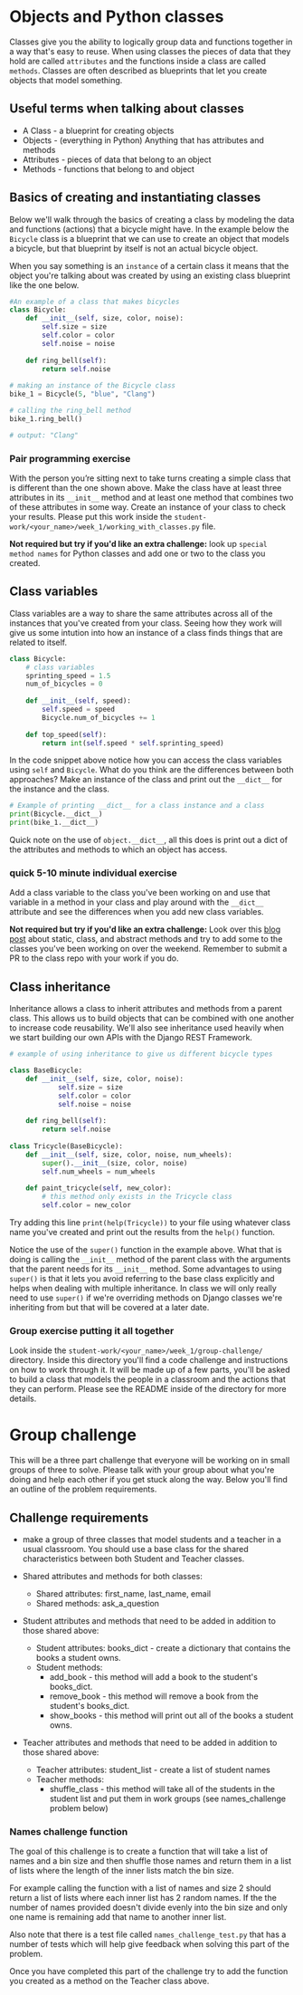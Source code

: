 # Objects and Python classes

Classes give you the ability to logically group data and functions together in a way that's easy to reuse. When using classes the pieces of data that they hold are called `attributes` and the functions inside a class are called `methods`. Classes are often described as blueprints that let you create objects that model something. 

## Useful terms when talking about classes
* A Class - a blueprint for creating objects
* Objects - (everything in Python) Anything that has attributes and methods
* Attributes - pieces of data that belong to an object
* Methods - functions that belong to and object

## Basics of creating and instantiating classes
Below we'll walk through the basics of creating a class by modeling the data and functions (actions) that a bicycle might have. In the example below the `Bicycle` class is a blueprint that we can use to create an object that models a bicycle, but that blueprint by itself is not an actual bicycle object.  

When you say something is an `instance` of a certain class it means that the object you're talking about was created by using an existing class blueprint like the one below.

```Python
#An example of a class that makes bicycles
class Bicycle:
    def __init__(self, size, color, noise):
        self.size = size
        self.color = color
        self.noise = noise
        
    def ring_bell(self):
        return self.noise
        
# making an instance of the Bicycle class
bike_1 = Bicycle(5, "blue", "Clang")

# calling the ring_bell method
bike_1.ring_bell() 

# output: "Clang"
```

### Pair programming exercise
With the person you’re sitting next to take turns creating a simple class that is different than the one shown above. Make the class have at least three attributes in its `__init__` method and at least one method that combines two of these attributes in some way. Create an instance of your class to check your results. Please put this work inside the `student-work/<your_name>/week_1/working_with_classes.py` file. 

__Not required but try if you'd like an extra challenge:__ look up `special method names` for Python classes and add one or two to the class you created.  

## Class variables 
Class variables are a way to share the same attributes across all of the instances that you've created from your class. Seeing how they work will give us some intution into how an instance of a class finds things that are related to itself. 

```Python 
class Bicycle:
    # class variables
    sprinting_speed = 1.5
    num_of_bicycles = 0
    
    def __init__(self, speed):
        self.speed = speed
        Bicycle.num_of_bicycles += 1
        
    def top_speed(self):
        return int(self.speed * self.sprinting_speed)
```

In the code snippet above notice how you can access the class variables using `self` and `Bicycle`. What do you think are the differences between both approaches? Make an instance of the class and print out the `__dict__` for the instance and the class. 

```Python
# Example of printing __dict__ for a class instance and a class
print(Bicycle.__dict__)
print(bike_1.__dict__)
```
Quick note on the use of `object.__dict__`, all this does is print out a dict of the attributes and methods to which an object has access.  

### quick 5-10 minute individual exercise
Add a class variable to the class you've been working on and use that variable in a method in your class and play around with the `__dict__` attribute and see the differences when you add new class variables. 

__Not required but try if you'd like an extra challenge:__ Look over this [blog post](https://julien.danjou.info/blog/2013/guide-python-static-class-abstract-methods) about static, class, and abstract methods and try to add some to the classes you've been working on over the weekend. Remember to submit a PR to the class repo with your work if you do.

## Class inheritance
Inheritance allows a class to inherit attributes and methods from a parent class. This allows us to build objects that can be combined with one another to increase code reusability. We'll also see inheritance used heavily when we start building our own APIs with the Django REST Framework. 

```Python 
# example of using inheritance to give us different bicycle types

class BaseBicycle:
    def __init__(self, size, color, noise):
            self.size = size
            self.color = color
            self.noise = noise
            
    def ring_bell(self):
        return self.noise
        
class Tricycle(BaseBicycle):
    def __init__(self, size, color, noise, num_wheels):
        super().__init__(size, color, noise)
        self.num_wheels = num_wheels
        
    def paint_tricycle(self, new_color):
        # this method only exists in the Tricycle class
        self.color = new_color  
```
Try adding this line `print(help(Tricycle))` to your file using whatever class name you've created and print out the results from the `help()` function. 

Notice the use of the `super()` function in the example above. What that is doing is calling the `__init__` method of the parent class with the arguments that the parent needs for its `__init__` method. Some advantages to using `super()` is that it lets you avoid referring to the base class explicitly and helps when dealing with multiple inheritance. In class we will only really need to use `super()` if we're overriding methods on Django classes we're inheriting from but that will be covered at a later date.

### Group exercise putting it all together
Look inside the `student-work/<your_name>/week_1/group-challenge/` directory. Inside this directory you'll find a code challenge and instructions on how to work through it. It will be made up of a few parts, you'll be asked to build a class that models the people in a classroom and the actions that they can perform. Please see the README inside of the directory for more details. 


# Group challenge

This will be a three part challenge that everyone will be working on in small groups of three to solve. Please talk with your group about what you're doing and help each other if you get stuck along the way. Below you'll find an outline of the problem requirements. 

## Challenge requirements
* make a group of three classes that model students and a teacher in a usual classroom. You should use a base class for the shared characteristics between both Student and Teacher classes. 

* Shared attributes and methods for both classes:
    * Shared attributes: first_name, last_name, email
    * Shared methods: ask_a_question
    
* Student attributes and methods that need to be added in addition to those shared above:
    * Student attributes: books_dict - create a dictionary that contains the books a student owns.
    * Student methods: 
        * add_book - this method will add a book to the student's books_dict.
        * remove_book - this method will remove a book from the student's books_dict.
        * show_books - this method will print out all of the books a student owns.
        
* Teacher attributes and methods that need to be added in addition to those shared above:
    * Teacher attributes: student_list - create a list of student names 
    * Teacher methods:
        * shuffle_class - this method will take all of the students in the student list and put them in work groups (see names_challenge problem below)
        
### Names challenge function 

The goal of this challenge is to create a function that will take a list of 
names and a bin size and then shuffle those names and return them in a 
list of lists where the length of the inner lists match the bin size. 

For example calling the function with a list of names and size 2 should return 
a list of lists where each inner list has 2 random names. If the the number
of names provided doesn't divide evenly into the bin size and only one name is 
remaining add that name to another inner list. 

Also note that there is a test file called `names_challenge_test.py` that has a number of tests which will help give feedback when solving this part of the problem. 

Once you have completed this part of the challenge try to add the function you created as a method on the Teacher class above. 
        

